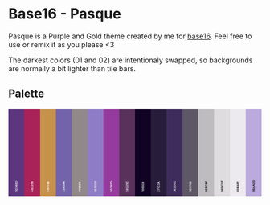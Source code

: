 # Base16 - Pasque
Pasque is a Purple and Gold theme created by me for [base16](https://github.com/chriskempson/base16).
Feel free to use or remix it as you please <3

The darkest colors (01 and 02) are intentionaly swapped, so backgrounds are normally a bit lighter than tile bars.

## Palette
![Palette](https://raw.githubusercontent.com/Misterio77/base16-pasque/master/pasque.png)
